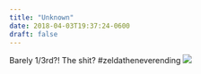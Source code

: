 ```yaml
---
title: "Unknown"
date: 2018-04-03T19:37:24-0600
draft: false
---
```


Barely 1/3rd?! The shit? #zeldatheneverending
![](/images/2018/70670d4773.jpg)
